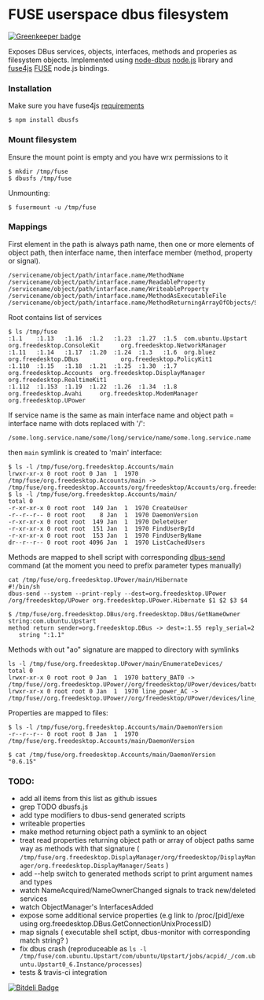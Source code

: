 FUSE userspace dbus filesystem 
===

[![Greenkeeper badge](https://badges.greenkeeper.io/sidorares/dbusfs.svg)](https://greenkeeper.io/)

Exposes DBus services, objects, interfaces, methods and properies as filesystem objects. Implemented using [node-dbus](https://github.com/sidorares/node-dbus) [node.js](https://github.com/joyent/node) library and [fuse4js](https://github.com/vmware/fuse4js) [FUSE](http://fuse.sourceforge.net/) node.js bindings. 

### Installation

Make sure you have fuse4js [requirements](https://github.com/bcle/fuse4js#requirements)

```shell
$ npm install dbusfs
```

### Mount filesystem

Ensure the mount point is empty and you have wrx permissions to it

```shell
$ mkdir /tmp/fuse
$ dbusfs /tmp/fuse
```

Unmounting:

```shell
$ fusermount -u /tmp/fuse
```

### Mappings

First element in the path is always path name, then one or more elements of object path, then interface name, then interface member (method, property or signal).

```
/servicename/object/path/intarface.name/MethodName
/servicename/object/path/intarface.name/ReadableProperty
/servicename/object/path/intarface.name/WriteableProperty
/servicename/object/path/intarface.name/MethodAsExecutableFile
/servicename/object/path/intarface.name/MethodReturningArrayOfObjects/SymlinkToObject/other.interface.name/Property
```

Root contains list of services

```
$ ls /tmp/fuse
:1.1    :1.13   :1.16  :1.2   :1.23  :1.27  :1.5  com.ubuntu.Upstart        org.freedesktop.ConsoleKit      org.freedesktop.NetworkManager
:1.11   :1.14   :1.17  :1.20  :1.24  :1.3   :1.6  org.bluez                 org.freedesktop.DBus            org.freedesktop.PolicyKit1
:1.110  :1.15   :1.18  :1.21  :1.25  :1.30  :1.7  org.freedesktop.Accounts  org.freedesktop.DisplayManager  org.freedesktop.RealtimeKit1
:1.112  :1.153  :1.19  :1.22  :1.26  :1.34  :1.8  org.freedesktop.Avahi     org.freedesktop.ModemManager    org.freedesktop.UPower
```

If service name is the same as main interface name and object path = interface name with dots replaced with '/':

```
/some.long.service.name/some/long/service/name/some.long.service.name
```
then `main` symlink is created to 'main' interface:

```
$ ls -l /tmp/fuse/org.freedesktop.Accounts/main
lrwxr-xr-x 0 root root 0 Jan  1  1970 /tmp/fuse/org.freedesktop.Accounts/main -> /tmp/fuse/org.freedesktop.Accounts/org/freedesktop/Accounts/org.freedesktop.Accounts
$ ls -l /tmp/fuse/org.freedesktop.Accounts/main/
total 0
-r-xr-xr-x 0 root root  149 Jan  1  1970 CreateUser
-r--r--r-- 0 root root    8 Jan  1  1970 DaemonVersion
-r-xr-xr-x 0 root root  149 Jan  1  1970 DeleteUser
-r-xr-xr-x 0 root root  151 Jan  1  1970 FindUserById
-r-xr-xr-x 0 root root  153 Jan  1  1970 FindUserByName
dr--r--r-- 0 root root 4096 Jan  1  1970 ListCachedUsers
```
Methods are mapped to shell script with corresponding [dbus-send](http://dbus.freedesktop.org/doc/dbus-send.1.html) command (at the moment you need to prefix parameter types manually)

```
cat /tmp/fuse/org.freedesktop.UPower/main/Hibernate
#!/bin/sh
dbus-send --system --print-reply --dest=org.freedesktop.UPower /org/freedesktop/UPower org.freedesktop.UPower.Hibernate $1 $2 $3 $4

$ /tmp/fuse/org.freedesktop.DBus/org.freedesktop.DBus/GetNameOwner string:com.ubuntu.Upstart
method return sender=org.freedesktop.DBus -> dest=:1.55 reply_serial=2
   string ":1.1"
```


Methods with out "ao" signature are mapped to directory with symlinks

```
ls -l /tmp/fuse/org.freedesktop.UPower/main/EnumerateDevices/
total 0
lrwxr-xr-x 0 root root 0 Jan  1  1970 battery_BAT0 -> /tmp/fuse//org.freedesktop.UPower//org/freedesktop/UPower/devices/battery_BAT0
lrwxr-xr-x 0 root root 0 Jan  1  1970 line_power_AC -> /tmp/fuse//org.freedesktop.UPower//org/freedesktop/UPower/devices/line_power_AC
```

Properties are mapped to files:

```
$ ls -l /tmp/fuse/org.freedesktop.Accounts/main/DaemonVersion 
-r--r--r-- 0 root root 8 Jan  1  1970 /tmp/fuse/org.freedesktop.Accounts/main/DaemonVersion

$ cat /tmp/fuse/org.freedesktop.Accounts/main/DaemonVersion 
"0.6.15"

```

### TODO:

 - add all items from this list as github issues
 - grep TODO dbusfs.js
 - add type modifiers to dbus-send generated scripts
 - writeable properties
 - make method returning object path a symlink to an object
 - treat read properties returning object path or array of object paths same way as methods with that signature (  `/tmp/fuse/org.freedesktop.DisplayManager/org/freedesktop/DisplayManager/org.freedesktop.DisplayManager/Seats` )
 - add --help switch to generated methods script to print argument names and types
 - watch NameAcquired/NameOwnerChanged signals to track new/deleted services
 - watch ObjectManager's InterfacesAdded
 - expose some additional service properties (e.g link to /proc/[pid]/exe using org.freedesktop.DBus.GetConnectionUnixProcessID)
 - map signals ( executable shell sctipt, dbus-monitor with corresponding match string? )  
 - fix dbus crash (reproduceable as `ls -l /tmp/fuse/com.ubuntu.Upstart/com/ubuntu/Upstart/jobs/acpid/_/com.ubuntu.Upstart0_6.Instance/processes`) 
 - tests & travis-ci integration

[![Bitdeli Badge](https://d2weczhvl823v0.cloudfront.net/sidorares/dbusfs/trend.png)](https://bitdeli.com/free "Bitdeli Badge")

